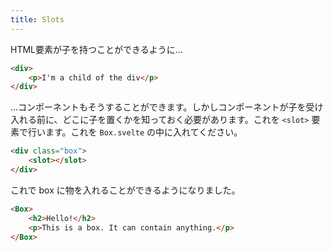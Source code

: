 ```yaml
---
title: Slots
---
```


HTML要素が子を持つことができるように...

```html
<div>
	<p>I'm a child of the div</p>
</div>
```

...コンポーネントもそうすることができます。しかしコンポーネントが子を受け入れる前に、どこに子を置くかを知っておく必要があります。これを `<slot>` 要素で行います。これを `Box.svelte` の中に入れてください。

```html
<div class="box">
	<slot></slot>
</div>
```

これで box に物を入れることができるようになりました。

```html
<Box>
	<h2>Hello!</h2>
	<p>This is a box. It can contain anything.</p>
</Box>
```